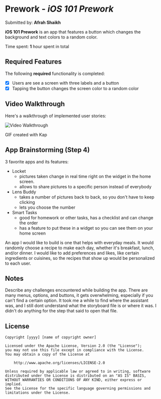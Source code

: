 # Prework - *iOS 101 Prework*

Submitted by: **Afrah Shaikh**

**iOS 101 Prework** is an app that features a button which changes the background and text colors to a random color.

Time spent: **1** hour spent in total

## Required Features

The following **required** functionality is completed:

- [X] Users are see a screen with three labels and a button
- [X] Tapping the button changes the screen color to a random color
 
## Video Walkthrough

Here's a walkthrough of implemented user stories:

<img src='![Kapture 2023-08-09 at 22 50 40](https://github.com/afrahs94/iOS101-Prework-App/assets/115842196/403efd57-00ad-45c8-8b8b-6520c255cc83)' title='Video Walkthrough' width='' alt='Video Walkthrough' />

GIF created with Kap 

## App Brainstorming (Step 4)
3 favorite apps and its features:
- Locket
  - pictures taken change in real time right on the widget in the home screen.
  - allows to share pictures to a specific person instead of everybody
- Lens Buddy
  - takes a number of pictures back to back, so you don't have to keep clicking
  - lets you choose the number
- Smart Tasks
  - good for homework or other tasks, has a checklist and can change the order
  - has a feature to put these in a widget so you can see them on your home screen
 
An app I would like to build is one that helps with everyday meals. It would randomly choose a recipe to make each day, whether it's breakfast, lunch, and/or dinner. I would like to add preferences and likes, like certain ingredients or cuisines, so the recipes that show up would be personalized to each user.

## Notes

Describe any challenges encountered while building the app.
There are many menus, options, and buttons, it gets overwhelming, especially if you can't find a certain option. It took me a while to find where the assistant was, and I still dont understand what the storyboard file is or where it was. I didn't do anything for the step that said to open that file.
## License

    Copyright [yyyy] [name of copyright owner]

    Licensed under the Apache License, Version 2.0 (the "License");
    you may not use this file except in compliance with the License.
    You may obtain a copy of the License at

        http://www.apache.org/licenses/LICENSE-2.0

    Unless required by applicable law or agreed to in writing, software
    distributed under the License is distributed on an "AS IS" BASIS,
    WITHOUT WARRANTIES OR CONDITIONS OF ANY KIND, either express or implied.
    See the License for the specific language governing permissions and
    limitations under the License.
